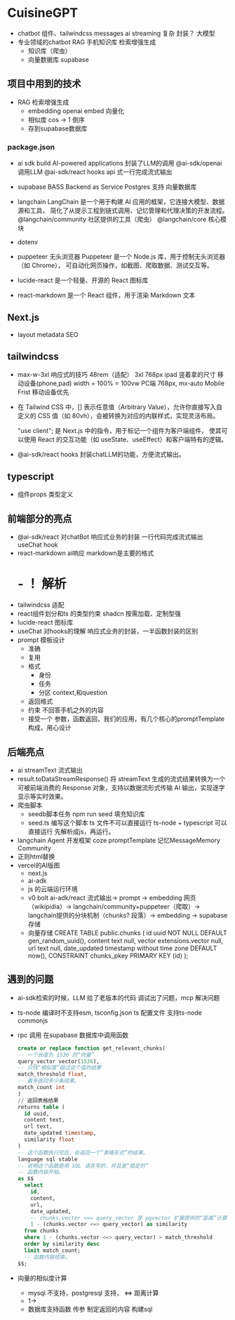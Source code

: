 # CuisineGPT

- chatbot
  组件、tailwindcss  messages
  ai streaming 复杂 封装？
  大模型
- 专业领域的chatbot
  RAG 手机知识库 检索增强生成
  - 知识库（爬虫）
  - 向量数据库 supabase 

## 项目中用到的技术

- RAG 检索增强生成
  - embedding openai embed  向量化
  - 相似度 cos  -> 1 倒序
  - 存到supabase数据库 
### package.json
- ai sdk
  build AI-powered applications
  封装了LLM的调用
  @ai-sdk/openai  调用LLM 
  @ai-sdk/react hooks api 式一行完成流式输出

- supabase
  BASS Backend as Service
  Postgres 支持 向量数据库
- langchain
  LangChain 是一个用于构建 AI 应用的框架，它连接大模型、数据源和工具，
  简化了从提示工程到链式调用、记忆管理和代理决策的开发流程。
  @langchain/community 社区提供的工具（爬虫）
  @langchain/core 核心模块
- dotenv
- puppeteer 无头浏览器
  Puppeteer 是一个 Node.js 库，用于控制无头浏览器（如 Chrome），
  可自动化网页操作，如截图、爬取数据、测试交互等。
- lucide-react  是一个轻量、开源的 React 图标库
- react-markdown 是一个 React 组件，用于渲染 Markdown 文本

## Next.js
- layout metadata
  SEO

## tailwindcss
- max-w-3xl
  响应式的技巧
  48rem（适配） 3xl 768px ipad 竖着拿的尺寸 
  移动设备(phone,pad) width = 100% = 100vw
  PC端 768px, mx-auto 
  Mobile Frist 移动设备优先
- 在 Tailwind CSS 中，[] 表示任意值（Arbitrary Value），允许你直接写入自定义的
  CSS 值（如 80vh），会被转换为对应的内联样式，实现灵活布局。

  "use client"; 是 Next.js 中的指令，用于标记一个组件为客户端组件，
  使其可以使用 React 的交互功能（如 useState、useEffect）和客户端特有的逻辑。

- @ai-sdk/react
  hooks 封装chatLLM的功能，方便流式输出。

## typescript
- 组件props 类型定义

## 前端部分的亮点
- @ai-sdk/react 对chatBot 响应式业务的封装 一行代码完成流式输出
  useChat hook
- react-markdown ai响应 markdown是主要的格式
  # - ！[]() 解析
- tailwindcss 适配
- react组件划分和ts 的类型约束
  shadcn 按需加载、定制型强
- lucide-react 图标库
- useChat 对hooks的理解 响应式业务的封装，一半函数封装的区别
- prompt 模板设计
  - 准确
  - 复用
  - 格式
    - 身份
    - 任务
    - 分区 context,和question
  - 返回格式
  - 约束 不回答手机之外的内容
  - 接受一个 参数，函数返回，我们的应用，有几个核心的promptTemplate 构成，用心设计


## 后端亮点
- ai streamText 流式输出
- result.toDataStreamResponse() 将 streamText 生成的流式结果转换为一个可被前端消费的
  Response 对象，支持以数据流形式传输 AI 输出，实现逐字显示等实时效果。
- 爬虫脚本
  - seedb脚本任务
    npm run seed
    填充知识库
  - seed.ts 编写这个脚本
    ts 文件不可以直接运行
    ts-node + typescript 可以直接运行
    先解析成js，再运行。
- langchain Agent 开发框架
  coze  promptTemplate  记忆MessageMemory Community
- 正则html替换
- vercel的AI版图
  - next.js
  - ai-adk
  - js 的云端运行环境
  - v0 bolt 
    ai-adk/react 流式输出-> prompt -> embedding 
    网页（wikipidia）-> langchain/community+puppeteer（爬取）->
    langchain提供的分块机制（chunks? 段落）-> embedding -> supabase 存储
  - 向量存储
  CREATE TABLE public.chunks (
    id uuid NOT NULL DEFAULT gen_random_uuid(),
    content text null,
    vector extensions.vector null,
    url text null,
    date_updated timestamp without time zone DEFAULT now(),
    CONSTRAINT chunks_pkey PRIMARY KEY (id)
  );

    

## 遇到的问题
- ai-sdk检索的时候，LLM 给了老版本的代码 调试出了问题，mcp 解决问题
- ts-node 编译时不支持esm,
  tsconfig.json ts 配置文件
  支持ts-node commonjs 

- rpc 调用
  在supabase 数据库中调用函数
  ```sql
  create or replace function get_relevant_chunks(
  -- 一个长度为 1536 的“向量”
  query_vector vector(1536),
  -- 只找“相似度”超过这个值的结果
  match_threshold float,
  -- 最多返回多少条结果。
  match_count int
  )
  // 返回表格结果
  returns table (
    id uuid,
    content text,
    url text,
    date_updated timestamp,
    similarity float
  )
  -- 这个函数执行完后，会返回一个“表格形式”的结果。
  language sql stable
  -- 说明这个函数是用 SQL 语言写的，并且是“稳定的”
  -- 函数内容开始。
  as $$
    select
      id,
      content,
      url,
      date_updated,
      -- chunks.vector <=> query_vector 是 pgvector 扩展提供的“距离”计算
      1 - (chunks.vector <=> query_vector) as similarity
    from chunks
    where 1 - (chunks.vector <=> query_vector) > match_threshold
    order by similarity desc
    limit match_count;
    -- 函数内容结束。
  $$;
  ```

- 向量的相似度计算
  - mysql 不支持，postgresql 支持，
    <=> 距离计算
  - 1->
  - 数据库支持函数
    传参
    制定返回的内容
    构建sql